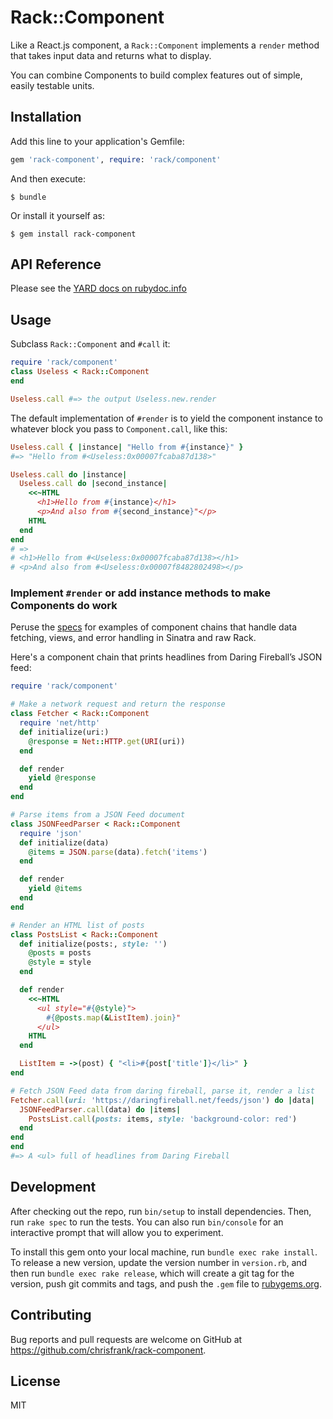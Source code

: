 # Rack::Component

Like a React.js component, a `Rack::Component` implements a `render` method that
takes input data and returns what to display.

You can combine Components to build complex features out of simple, easily
testable units.

## Installation

Add this line to your application's Gemfile:

```ruby
gem 'rack-component', require: 'rack/component'
```

And then execute:

    $ bundle

Or install it yourself as:

    $ gem install rack-component

## API Reference

Please see the
[YARD docs on rubydoc.info](https://www.rubydoc.info/gems/rack-component)

## Usage

Subclass `Rack::Component` and `#call` it:

```ruby
require 'rack/component'
class Useless < Rack::Component
end

Useless.call #=> the output Useless.new.render
```

The default implementation of `#render` is to yield the component instance to
whatever block you pass to `Component.call`, like this:

```ruby
Useless.call { |instance| "Hello from #{instance}" }
#=> "Hello from #<Useless:0x00007fcaba87d138>"

Useless.call do |instance|
  Useless.call do |second_instance|
    <<~HTML
      <h1>Hello from #{instance}</h1>
      <p>And also from #{second_instance}"</p>
    HTML
  end
end
# =>
# <h1>Hello from #<Useless:0x00007fcaba87d138></h1>
# <p>And also from #<Useless:0x00007f8482802498></p>
```

### Implement `#render` or add instance methods to make Components do work

Peruse the [specs][specs] for examples of component chains that handle
data fetching, views, and error handling in Sinatra and raw Rack.

Here's a component chain that prints headlines from Daring Fireball’s JSON feed:

```ruby
require 'rack/component'

# Make a network request and return the response
class Fetcher < Rack::Component
  require 'net/http'
  def initialize(uri:)
    @response = Net::HTTP.get(URI(uri))
  end

  def render
    yield @response
  end
end

# Parse items from a JSON Feed document
class JSONFeedParser < Rack::Component
  require 'json'
  def initialize(data)
    @items = JSON.parse(data).fetch('items')
  end

  def render
    yield @items
  end
end

# Render an HTML list of posts
class PostsList < Rack::Component
  def initialize(posts:, style: '')
    @posts = posts
    @style = style
  end

  def render
    <<~HTML
      <ul style="#{@style}">
        #{@posts.map(&ListItem).join}"
      </ul>
    HTML
  end

  ListItem = ->(post) { "<li>#{post['title']}</li>" }
end

# Fetch JSON Feed data from daring fireball, parse it, render a list
Fetcher.call(uri: 'https://daringfireball.net/feeds/json') do |data|
  JSONFeedParser.call(data) do |items|
    PostsList.call(posts: items, style: 'background-color: red')
  end
end
end
#=> A <ul> full of headlines from Daring Fireball

```

## Development

After checking out the repo, run `bin/setup` to install dependencies. Then, run
`rake spec` to run the tests. You can also run `bin/console` for an interactive
prompt that will allow you to experiment.

To install this gem onto your local machine, run `bundle exec rake install`. To
release a new version, update the version number in `version.rb`, and then run
`bundle exec rake release`, which will create a git tag for the version, push
git commits and tags, and push the `.gem` file to
[rubygems.org](https://rubygems.org).

## Contributing

Bug reports and pull requests are welcome on GitHub at
https://github.com/chrisfrank/rack-component.

## License

MIT

[specs]: https://github.com/chrisfrank/rack-component/tree/master/spec
